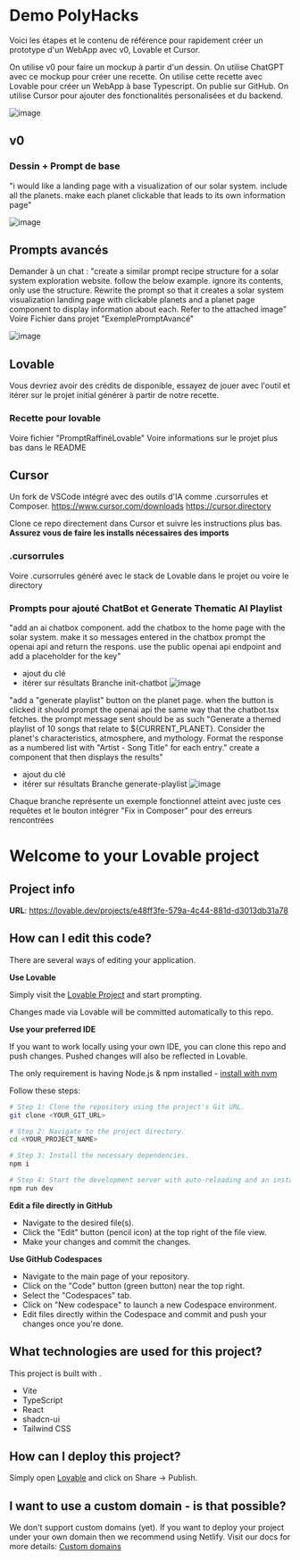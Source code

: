 # Demo PolyHacks

Voici les étapes et le contenu de référence pour rapidement créer un prototype d'un WebApp avec v0, Lovable et Cursor.

On utilise v0 pour faire un mockup à partir d'un dessin. On utilise ChatGPT avec ce mockup pour créer une recette. On utilise cette recette avec Lovable pour créer un WebApp à base Typescript. On publie sur GitHub. On utilise Cursor pour ajouter des fonctionalités personalisées et du backend.

![image](https://github.com/user-attachments/assets/64862503-9503-4b3d-92b0-c1add07ca512)

## v0
### Dessin + Prompt de base
"i would like a landing page with a visualization of our solar system. include all the planets. make each planet clickable that leads to its own information page"

![image](https://github.com/user-attachments/assets/27838d45-4ece-4e05-87f6-403a94401b91)

## Prompts avancés

Demander à un chat : "create a similar prompt recipe structure for a solar system exploration website. follow the below example. ignore its contents, only use the structure. Rewrite the prompt so that it creates a solar system visualization landing page with clickable planets and a planet page component to display information about each. Refer to the attached image"
Voire Fichier dans projet "ExemplePromptAvancé"

![image](https://github.com/user-attachments/assets/95dfd2dd-626b-41d7-b082-2ecd481fec1a)

## Lovable

Vous devriez avoir des crédits de disponible, essayez de jouer avec l'outil et itérer sur le projet initial générer à partir de notre recette. 

### Recette pour lovable
Voire fichier "PromptRaffinéLovable"
Voire informations sur le projet plus bas dans le README

## Cursor

Un fork de VSCode intégré avec des outils d'IA comme .cursorrules et Composer.
https://www.cursor.com/downloads
https://cursor.directory

Clone ce repo directement dans Cursor et suivre les instructions plus bas. **Assurez vous de faire les installs nécessaires des imports**

### .cursorrules
Voire .cursorrules généré avec le stack de Lovable dans le projet ou voire le directory

### Prompts pour ajouté ChatBot et Generate Thematic AI Playlist
"add an ai chatbox component. add the chatbox to the home page with the solar system. make it so messages entered in the chatbox prompt the openai api and return the respons. use the public openai api endpoint and add a placeholder for the key"
+ ajout du clé
+ itérer sur résultats
Branche init-chatbot
![image](https://github.com/user-attachments/assets/a4c51ee3-6ee5-4a70-aa1e-b7518f72633c)


"add a "generate playlist" button on the planet page. when the button is clicked it should prompt the openai api the same way that the chatbot.tsx fetches. the prompt message sent should be as such "Generate a themed playlist of 10 songs that relate to ${CURRENT_PLANET}. Consider the planet's characteristics, atmosphere, and mythology. Format the response as a numbered list with "Artist - Song Title" for each entry." create a component that then displays the results"
+ ajout du clé
+ itérer sur résultats
Branche generate-playlist
![image](https://github.com/user-attachments/assets/dbaa5632-6367-4fbc-889a-e84d415661b9)

Chaque branche représente un exemple fonctionnel atteint avec juste ces requêtes et le bouton intégrer "Fix in Composer" pour des erreurs rencontrées 


# Welcome to your Lovable project

## Project info

**URL**: https://lovable.dev/projects/e48ff3fe-579a-4c44-881d-d3013db31a78

## How can I edit this code?

There are several ways of editing your application.

**Use Lovable**

Simply visit the [Lovable Project](https://lovable.dev/projects/e48ff3fe-579a-4c44-881d-d3013db31a78) and start prompting.

Changes made via Lovable will be committed automatically to this repo.

**Use your preferred IDE**

If you want to work locally using your own IDE, you can clone this repo and push changes. Pushed changes will also be reflected in Lovable.

The only requirement is having Node.js & npm installed - [install with nvm](https://github.com/nvm-sh/nvm#installing-and-updating)

Follow these steps:

```sh
# Step 1: Clone the repository using the project's Git URL.
git clone <YOUR_GIT_URL>

# Step 2: Navigate to the project directory.
cd <YOUR_PROJECT_NAME>

# Step 3: Install the necessary dependencies.
npm i

# Step 4: Start the development server with auto-reloading and an instant preview.
npm run dev
```

**Edit a file directly in GitHub**

- Navigate to the desired file(s).
- Click the "Edit" button (pencil icon) at the top right of the file view.
- Make your changes and commit the changes.

**Use GitHub Codespaces**

- Navigate to the main page of your repository.
- Click on the "Code" button (green button) near the top right.
- Select the "Codespaces" tab.
- Click on "New codespace" to launch a new Codespace environment.
- Edit files directly within the Codespace and commit and push your changes once you're done.

## What technologies are used for this project?

This project is built with .

- Vite
- TypeScript
- React
- shadcn-ui
- Tailwind CSS

## How can I deploy this project?

Simply open [Lovable](https://lovable.dev/projects/e48ff3fe-579a-4c44-881d-d3013db31a78) and click on Share -> Publish.

## I want to use a custom domain - is that possible?

We don't support custom domains (yet). If you want to deploy your project under your own domain then we recommend using Netlify. Visit our docs for more details: [Custom domains](https://docs.lovable.dev/tips-tricks/custom-domain/)
